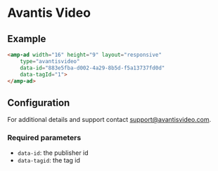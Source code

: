 <!---
Copyright 2021 The AMP HTML Authors. All Rights Reserved.

Licensed under the Apache License, Version 2.0 (the "License");
you may not use this file except in compliance with the License.
You may obtain a copy of the License at

      http://www.apache.org/licenses/LICENSE-2.0

Unless required by applicable law or agreed to in writing, software
distributed under the License is distributed on an "AS-IS" BASIS,
WITHOUT WARRANTIES OR CONDITIONS OF ANY KIND, either express or implied.
See the License for the specific language governing permissions and
limitations under the License.
-->

# Avantis Video

## Example

```html
<amp-ad width="16" height="9" layout="responsive"
    type="avantisvideo"
    data-id="883e5fba-d002-4a29-8b5d-f5a13737fd0d"
    data-tagId="1">
</amp-ad>
```

## Configuration

For additional details and support contact support@avantisvideo.com.

### Required parameters

-   `data-id`: the publisher id
-   `data-tagid`: the tag id
